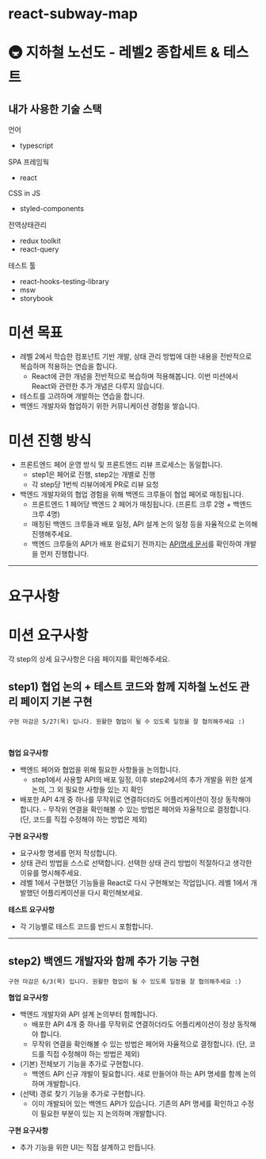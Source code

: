 # react-subway-map

# 🚇 지하철 노선도 - 레벨2 종합세트 & 테스트

## 내가 사용한 기술 스택

언어
- typescript

SPA 프레임웍
- react

CSS in JS
- styled-components

전역상태관리
- redux toolkit
- react-query

테스트 툴
- react-hooks-testing-library
- msw
- storybook

# 미션 목표

- 레벨 2에서 학습한 컴포넌트 기반 개발, 상태 관리 방법에 대한 내용을 전반적으로 복습하며 적용하는 연습을 합니다.
  - React에 관한 개념을 전반적으로 복습하며 적용해봅니다.
    이번 미션에서 React와 관련한 추가 개념은 다루지 않습니다.
- 테스트를 고려하며 개발하는 연습을 합니다.
- 백엔드 개발자와 협업하기 위한 커뮤니케이션 경험을 쌓습니다.

# 미션 진행 방식

- 프론트엔드 페어 운영 방식 및 프론트엔드 리뷰 프로세스는 동일합니다.
  - step1은 페어로 진행, step2는 개별로 진행
  - 각 step당 1번씩 리뷰어에게 PR로 리뷰 요청
- 백엔드 개발자와의 협업 경험을 위해 백엔드 크루들이 협업 페어로 매칭됩니다.
  - 프론트엔드 1 페어당 백엔드 2 페어가 매칭됩니다. (프론트 크루 2명 + 백엔드 크루 4명)
  - 매칭된 백엔드 크루들과 배포 일정, API 설계 논의 일정 등을 자율적으로 논의해 진행해주세요.
  - 백엔드 크루들의 API가 배포 완료되기 전까지는 [API명세 문서](https://woowacourse.github.io/atdd-subway-fare/)를 확인하여 개발을 먼저 진행합니다.

--- 


# 요구사항



# 미션 요구사항

각 step의 상세 요구사항은 다음 페이지를 확인해주세요.

## step1) 협업 논의 + 테스트 코드와 함께 지하철 노선도 관리 페이지 기본 구현

```
구현 마감은 5/27(목) 입니다. 원활한 협업이 될 수 있도록 일정을 잘 협의해주세요 :)
```

<br/>

**협업 요구사항**

- 백엔드 페어와 협업을 위해 필요한 사항들을 논의합니다.
  - step1에서 사용할 API의 배포 일정, 이후 step2에서의 추가 개발을 위한 설계 논의, 그 외 필요한 사항들 있는 지 확인
- <span class="highlight-cyan">배포한 API 4개 중 하나를 무작위로 연결</span>하더라도 어플리케이션이 정상 동작해야 합니다. - 무작위 연결을 확인해볼 수 있는 방법은 페어와 자율적으로 결정합니다. (단, 코드를 직접 수정해야 하는 방법은 제외)
  <br/>

**구현 요구사항**

- 요구사항 명세를 먼저 작성합니다.
- <span class="highlight-cyan">상태 관리 방법을 스스로 선택</span>합니다. 선택한 상태 관리 방법이 적절하다고 생각한 이유를 명시해주세요.
- 레벨 1에서 구현했던 기능들을 React로 다시 구현해보는 작업입니다. 레벨 1에서 개발했던 어플리케이션을 다시 확인해보세요.
  <br/>

**테스트 요구사항**

- 각 기능별로 <span class="highlight-cyan">테스트 코드를 반드시 포함</span>합니다.

---

## step2) 백엔드 개발자와 함께 추가 기능 구현

```
구현 마감은 6/3(목) 입니다. 원활한 협업이 될 수 있도록 일정을 잘 협의해주세요 :)
```

**협업 요구사항**

- 백엔드 개발자와 API 설계 논의부터 함께합니다.
  - <span class="highlight-cyan">배포한 API 4개 중 하나를 무작위로 연결</span>하더라도 어플리케이션이 정상 동작해야 합니다.
  - 무작위 연결을 확인해볼 수 있는 방법은 페어와 자율적으로 결정합니다. (단, 코드를 직접 수정해야 하는 방법은 제외)
- (기본) 전체보기 기능을 추가로 구현합니다.
  - 백엔드 API 신규 개발이 필요합니다. 새로 만들어야 하는 API 명세를 함께 논의하며 개발합니다.
- (선택) 경로 찾기 기능을 추가로 구현합니다.
  - 이미 개발되어 있는 백엔드 API가 있습니다. 기존의 API 명세를 확인하고 수정이 필요한 부분이 있는 지 논의하며 개발합니다.

**구현 요구사항**

- 추가 기능을 위한 UI는 직접 설계하고 만듭니다.
